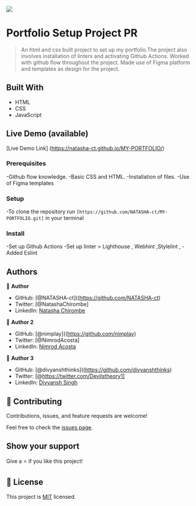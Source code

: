 ![](https://img.shields.io/badge/Microverse-blueviolet)

# Portfolio Setup Project PR

> An  html and css built project to set up my portfolio.The project also involves installation of linters and activating Github Actions.
> Worked with github flow throughout the project.
> Made use of Figma platform and templates as design for the project.


## Built With

- HTML
- CSS
- JavaScript

## Live Demo (available)

[Live Demo Link]  (https://natasha-ct.github.io/MY-PORTFOLIO/)


### Prerequisites
-Github flow knowledge.
-Basic CSS and HTML.
-Installation of files.
-Use of Figma templates

### Setup
-To clone the repository run `[https://github.com/NATASHA-ct/MY-PORTFOLIO.git]` in your terminal

### Install
-Set up Github Actions
-Set up linter > Lighthouse , Webhint ,Stylelint ,
-Added Eslint


## Authors

👤 **Author**

- GitHub: [@NATASHA-ct]((https://github.com/NATASHA-ct)
- Twitter: [@NatashaChirombe]
- LinkedIn: [Natasha Chirombe](linkedin.com/in/natasha-chirombe-1531aa17b)

👤 **Author 2**

- GitHub: [@nimplay]((https://github.com/nimplay)
- Twitter: [@NimrodAcosta]
- LinkedIn: [Nimrod Acosta](https://www.linkedin.com/in/nimrod-acosta-734330169/)

👤 **Author 3**

- GitHub: [@divyanshthinks]((https://github.com/divyanshthinks)
- Twitter: [@https://twitter.com/Devilstheory1]
- LinkedIn: [Divyansh Singh](https://www.linkedin.com/in/divyansh-singh-a78709157/)

## 🤝 Contributing

Contributions, issues, and feature requests are welcome!

Feel free to check the [issues page](../../issues/).

## Show your support

Give a ⭐️ if you like this project!

## 📝 License

This project is [MIT](./MIT.md) licensed.
